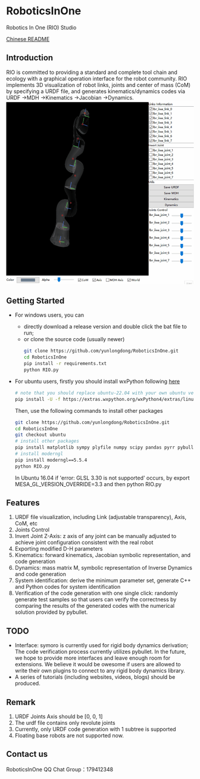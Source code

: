 # RoboticsInOne
Robotics In One (RIO) Studio

[Chinese README](./README_CH.md)
## Introduction
RIO is committed to providing a standard and complete tool chain and ecology with a graphical operation interface for the robot community. RIO implements 3D visualization of robot links, joints and center of mass (CoM) by specifying a URDF file, and generates kinematics/dynamics codes via URDF ->MDH ->Kinematics ->Jacobian ->Dynamics.
![](./docs/res/RIO_instruction.gif)

## Getting Started
* For windows users, you can 
  * directly download a release version and double click the bat file to run;
  * or clone the source code (usually newer)
    ```bash
    git clone https://github.com/yunlongdong/RoboticsInOne.git
    cd RoboticsInOne
    pip install -r requirements.txt
    python RIO.py
    ```

* For ubuntu users, firstly you should install wxPython following [here](https://wxpython.org/pages/downloads/index.html)
    ```bash
    # note that you should replace ubuntu-22.04 with your own ubuntu version
    pip install -U -f https://extras.wxpython.org/wxPython4/extras/linux/gtk3/ubuntu-22.04 wxPython
    ```

    Then, use the following commands to install other packages
    ```bash
    git clone https://github.com/yunlongdong/RoboticsInOne.git
    cd RoboticsInOne
    git checkout ubuntu
    # install other packages
    pip install matplotlib sympy plyfile numpy scipy pandas pyrr pybullet anytree
    # install moderngl
    pip install moderngl==5.5.4
    python RIO.py
    ```
    
    In Ubuntu 16.04 if 'error: GLSL 3.30 is not supported' occurs, by export MESA_GL_VERSION_OVERRIDE=3.3 and then python RIO.py

## Features
1. URDF file visualization, including Link (adjustable transparency), Axis, CoM, etc
2. Joints Control
3. Invert Joint Z-Axis: z axis of any joint can be manually adjusted to achieve joint configuration consistent with the real robot
4. Exporting modified D-H parameters
5. Kinematics: forward kinematics, Jacobian symbolic representation, and code generation
6. Dynamics: mass matrix M, symbolic representation of Inverse Dynamics and code generation
7. System identification: derive the minimum parameter set, generate C++ and Python codes for system identification
8. Verification of the code generation with one single click: randomly generate test samples so that users can verify the correctness by comparing the results of the generated codes with the numerical solution provided by pybullet.
## TODO
* Interface: symoro is currently used for rigid body dynamics derivation; The code verification process currently utilizes pybullet. In the future, we hope to provide more interfaces and leave enough room for extensions. We believe it would be owesome if users are allowed to write their own plugins to connect to any rigid body dynamics library.
* A series of tutorials (including websites, videos, blogs) should be produced.

## Remark
1. URDF Joints Axis should be [0, 0, 1]
2. The urdf file contains only revolute joints
3. Currently, only URDF code generation with 1 subtree is supported
4. Floating base robots are not supported now.

## Contact us
RoboticsInOne QQ Chat Group：179412348
